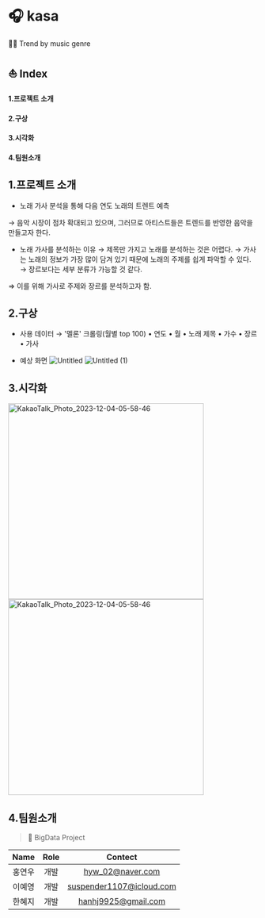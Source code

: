 # 🎧 kasa
💃🏻 Trend by music genre 

## ⛵ Index 
#### 1.프로젝트 소개
#### 2.구상 
#### 3.시각화 
#### 4.팀원소개

## 1.프로젝트 소개 
- 노래 가사 분석을 통해 다음 연도 노래의 트렌트 예측 

 → 음악 시장이 점차 확대되고 있으며, 그러므로 아티스트들은 트렌드를 반영한 음악을 만들고자 한다.

- 노래 가사를 분석하는 이유
  → 제목만 가지고 노래를 분석하는 것은 어렵다.
  → 가사는 노래의 정보가 가장 많이 담겨 있기 때문에 노래의 주제를 쉽게 파악할 수 있다.
  → 장르보다는 세부 분류가 가능할 것 같다.

⇒ 이를 위해 가사로 주제와 장르를 분석하고자 함.

## 2.구상 
- 사용 데이터
  → '멜론' 크롤링(월별 top 100)
    • 연도
    • 월
    • 노래 제목
    • 가수
    • 장르
    • 가사
  
- 예상 화면
   ![Untitled](https://github.com/hongyeonu/kasa/assets/84232170/4869ba8d-3a30-46c1-a2f5-c00f11e52f14)
  ![Untitled (1)](https://github.com/hongyeonu/kasa/assets/84232170/22e1cf50-f9e1-47cc-802c-f3473b88833e)

## 3.시각화 
<img width="395" alt="KakaoTalk_Photo_2023-12-04-05-58-46" src="https://github.com/hongyeonu/kasa/assets/84232170/1fcd247f-b950-41e7-8bdc-c8d302bef5ae">
<img width="395" alt="KakaoTalk_Photo_2023-12-04-05-58-46" src="https://github.com/hongyeonu/kasa/assets/84232170/fe5259d1-b026-49de-b0bf-06805b49aed9">

## 4.팀원소개
> 🧊 BigData Project

| Name | Role | Contect |   
|:---:|:---:|:---:| 
|홍연우| 개발 | hyw_02@naver.com |   
|이예영| 개발 | suspender1107@icloud.com |
|한혜지| 개발 | hanhj9925@gmail.com |
